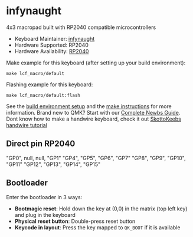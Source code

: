 # infynaught

4x3 macropad built with RP2040 compatible microcontrollers

* Keyboard Maintainer: [infynaught](https://github.com/infynaught)
* Hardware Supported: RP2040
* Hardware Availability: [RP2040](https://aliexpress.com/item/1005005616524430.html)

Make example for this keyboard (after setting up your build environment):

    make lcf_macro/default
    
Flashing example for this keyboard:

    make lcf_macro/default:flash

See the [build environment setup](https://docs.qmk.fm/#/getting_started_build_tools) and the [make instructions](https://docs.qmk.fm/#/getting_started_make_guide) for more information. Brand new to QMK? Start with our [Complete Newbs Guide](https://docs.qmk.fm/#/newbs). Dont know how to make a handwire keyboard, check it out [SkottoKeebs handwire tutorial](https://www.youtube.com/watch?v=hjml-K-pV4E&pp=ygUTaGFuZHdpcmUgYSBtYWNyb3BhZA%3D%3D)

## Direct pin RP2040 

"GP0",  null,   null,   "GP1"
"GP4",  "GP5",  "GP6",  "GP7"
"GP8",  "GP9",  "GP10", "GP11"
"GP12", "GP13", "GP14", "GP15"

## Bootloader

Enter the bootloader in 3 ways:

* **Bootmagic reset**: Hold down the key at (0,0) in the matrix (top left key) and plug in the keyboard
* **Physical reset button**: Double-press reset button
* **Keycode in layout**: Press the key mapped to `QK_BOOT` if it is available